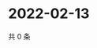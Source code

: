 # 2022-02-13

共 0 条

<!-- BEGIN WEIBO -->
<!-- 最后更新时间 Sun Feb 13 2022 21:14:14 GMT+0800 (China Standard Time) -->

<!-- END WEIBO -->
